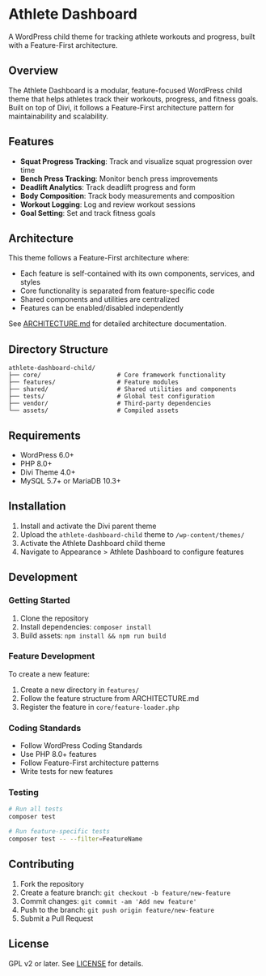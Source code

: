 # Athlete Dashboard

A WordPress child theme for tracking athlete workouts and progress, built with a Feature-First architecture.

## Overview

The Athlete Dashboard is a modular, feature-focused WordPress child theme that helps athletes track their workouts, progress, and fitness goals. Built on top of Divi, it follows a Feature-First architecture pattern for maintainability and scalability.

## Features

- **Squat Progress Tracking**: Track and visualize squat progression over time
- **Bench Press Tracking**: Monitor bench press improvements
- **Deadlift Analytics**: Track deadlift progress and form
- **Body Composition**: Track body measurements and composition
- **Workout Logging**: Log and review workout sessions
- **Goal Setting**: Set and track fitness goals

## Architecture

This theme follows a Feature-First architecture where:
- Each feature is self-contained with its own components, services, and styles
- Core functionality is separated from feature-specific code
- Shared components and utilities are centralized
- Features can be enabled/disabled independently

See [ARCHITECTURE.md](ARCHITECTURE.md) for detailed architecture documentation.

## Directory Structure

```
athlete-dashboard-child/
├── core/                     # Core framework functionality
├── features/                 # Feature modules
├── shared/                   # Shared utilities and components
├── tests/                    # Global test configuration
├── vendor/                   # Third-party dependencies
└── assets/                   # Compiled assets
```

## Requirements

- WordPress 6.0+
- PHP 8.0+
- Divi Theme 4.0+
- MySQL 5.7+ or MariaDB 10.3+

## Installation

1. Install and activate the Divi parent theme
2. Upload the `athlete-dashboard-child` theme to `/wp-content/themes/`
3. Activate the Athlete Dashboard child theme
4. Navigate to Appearance > Athlete Dashboard to configure features

## Development

### Getting Started

1. Clone the repository
2. Install dependencies: `composer install`
3. Build assets: `npm install && npm run build`

### Feature Development

To create a new feature:

1. Create a new directory in `features/`
2. Follow the feature structure from ARCHITECTURE.md
3. Register the feature in `core/feature-loader.php`

### Coding Standards

- Follow WordPress Coding Standards
- Use PHP 8.0+ features
- Follow Feature-First architecture patterns
- Write tests for new features

### Testing

```bash
# Run all tests
composer test

# Run feature-specific tests
composer test -- --filter=FeatureName
```

## Contributing

1. Fork the repository
2. Create a feature branch: `git checkout -b feature/new-feature`
3. Commit changes: `git commit -am 'Add new feature'`
4. Push to the branch: `git push origin feature/new-feature`
5. Submit a Pull Request

## License

GPL v2 or later. See [LICENSE](LICENSE) for details. 